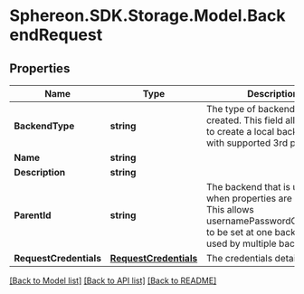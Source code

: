 # Sphereon.SDK.Storage.Model.BackendRequest
## Properties

Name | Type | Description | Notes
------------ | ------------- | ------------- | -------------
**BackendType** | **string** | The type of backend that is created. This field allows users to create a local backend or with supported 3rd parties. | [optional] 
**Name** | **string** |  | [optional] 
**Description** | **string** |  | [optional] 
**ParentId** | **string** | The backend that is used for when properties are not set. This allows usernamePasswordCredentials to be set at one backend and used by multiple backends. | [optional] 
**RequestCredentials** | [**RequestCredentials**](RequestCredentials.md) | The credentials details | [optional] 

[[Back to Model list]](../README.md#documentation-for-models) [[Back to API list]](../README.md#documentation-for-api-endpoints) [[Back to README]](../README.md)

